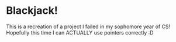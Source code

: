 # Blackjack!
This is a recreation of a project I failed in my sophomore year of CS!
Hopefully this time I can ACTUALLY use pointers correctly :D